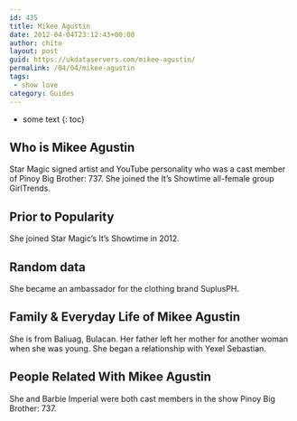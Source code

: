 ```yaml
---
id: 435
title: Mikee Agustin
date: 2012-04-04T23:12:43+00:00
author: chito
layout: post
guid: https://ukdataservers.com/mikee-agustin/
permalink: /04/04/mikee-agustin
tags:
 - show love
category: Guides
---
```


* some text
{: toc}


## Who is  Mikee Agustin
                  
                  
                  
Star Magic signed artist and YouTube personality who was a cast member of Pinoy Big Brother: 737. She joined the It&#8217;s Showtime all-female group GirlTrends.
                  
                
                
                
## Prior to Popularity 
                  
                  
                  
She joined Star Magic&#8217;s It&#8217;s Showtime in 2012.
                  
                
                
                
## Random data 
                  
                  
                  
She became an ambassador for the clothing brand SuplusPH.
                  
                
                
                
## Family & Everyday Life of Mikee Agustin
                  
                  
                  
She is from Baliuag, Bulacan. Her father left her mother for another woman when she was young. She began a relationship with Yexel Sebastian.
                  
                
                
                
## People Related With  Mikee Agustin
                  
                  
                  
She and Barbie Imperial were both cast members in the show Pinoy Big Brother: 737.
                  
                
              
            
          
          
          
    
    
  
